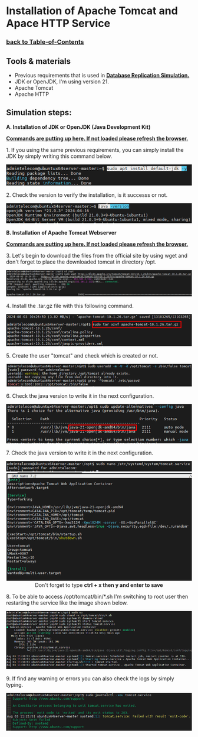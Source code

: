 # Installation of Apache Tomcat and Apace HTTP Service
### [**back to Table-of-Contents**](./Table-of-Contents.md)

## Tools & materials
- Previous requirements that is used in [**Database Replication Simulation.**](/Database-Replication-Simulation/readme.md)
- JDK or OpenJDK, I'm using version 21.
- Apache Tomcat
- Apache HTTP

## Simulation steps:
<b>A. Installation of JDK or OpenJDK (Java Development Kit) </b>

<a href="https://github.com/setiyadi-ben/Linux-Engineer-Applied-Practice/blob/main/Java-Webapps-Simulation/terminal-command.md#01"><b>Commands are putting up here. If not loaded please refresh the browser.</b></a>

<left>
1. If you using the same previous requirements, you can simply install the JDK by simply writing this command below.
<center>

![Install JDK](/image-files/jdk-install-1.png)
</center>
<left>

<left>
2. Check the version to verify the installation, is it successs or not.
<center>

![Very JDK](/image-files/jdk-install-2.png)
</center>
</left>

<b>B. Installation of Apache Tomcat Webserver </b>

<a href="https://github.com/setiyadi-ben/Linux-Engineer-Applied-Practice/blob/main/Java-Webapps-Simulation/terminal-command.md#02"><b>Commands are putting up here. If not loaded please refresh the browser.</b></a>

<left>
3. Let's begin to download the files from the official site by using wget and don't forget to place the downloaded tomcat in directory /opt.
<center>

![Download Tomcat](/image-files/apache-install-1.png)
</center>
</left>

<left>
4. Install the .tar.gz file with this following command.
<center>

![Install Tomcat](/image-files/apache-install-2.png)
</center>
</left>

<left>
5. Create the user "tomcat" and check which is created or not.
<center>

![Create Tomcat user](/image-files/apache-install-3.png)
</center>
</left>

<left>
6. Check the java version to write it in the next configuration.
<center>

![Create Tomcat user](/image-files/apache-install-4.png)
</center>
</left>

<left>
7. Check the java version to write it in the next configuration.
<center>

![Create Tomcat user](/image-files/apache-install-5.png)
![Create Tomcat user](/image-files/apache-install-6.png)
<br>Don't forget to type <b>ctrl + x then y and enter to save</b></br>
</center>
</left>

<left>
8. To be able to access /opt/tomcat/bin/*.sh I'm switching to root user then restarting the service like the image shown below.
<center>

![Create Tomcat user](/image-files/apache-install-7.png)
</center>
</left>

<left>
9. If find any warning or errors you can also check the logs by simply typing.
<center>

![Create Tomcat user](/image-files/apache-debug.png)
</center>
</left>
